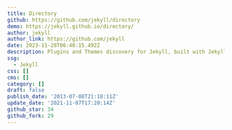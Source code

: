 ```yaml
---
title: Directory
github: https://github.com/jekyll/directory
demo: https://jekyll.github.io/directory/
author: jekyll
author_link: https://github.com/jekyll
date: 2023-11-28T06:48:15.492Z
description: Plugins and Themes discovery for Jekyll, built with Jekyll.
ssg:
  - Jekyll
css: []
cms: []
category: []
draft: false
publish_date: '2013-07-08T21:18:11Z'
update_date: '2021-11-07T17:20:14Z'
github_star: 34
github_fork: 29
---
```

